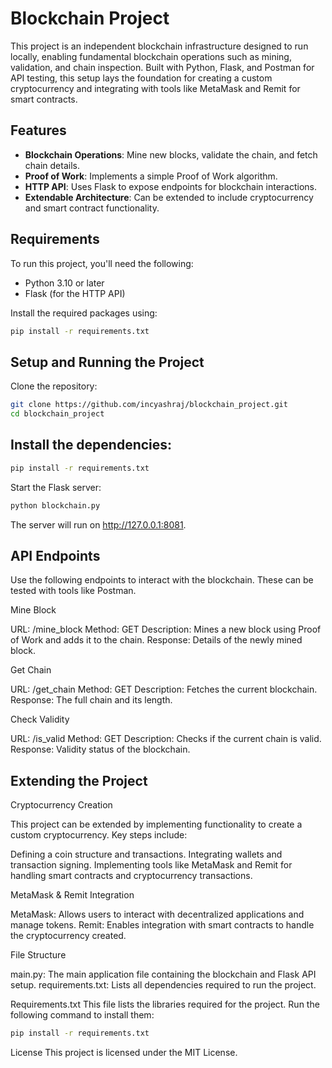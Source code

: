 # Blockchain Project

This project is an independent blockchain infrastructure designed to run locally, enabling fundamental blockchain operations such as mining, validation, and chain inspection. 
Built with Python, Flask, and Postman for API testing, this setup lays the foundation for creating a custom cryptocurrency and integrating with tools like MetaMask and Remit for smart contracts.

## Features
- **Blockchain Operations**: Mine new blocks, validate the chain, and fetch chain details.
- **Proof of Work**: Implements a simple Proof of Work algorithm.
- **HTTP API**: Uses Flask to expose endpoints for blockchain interactions.
- **Extendable Architecture**: Can be extended to include cryptocurrency and smart contract functionality.

## Requirements

To run this project, you'll need the following:
- Python 3.10 or later
- Flask (for the HTTP API)

Install the required packages using:
```bash
pip install -r requirements.txt
```

## Setup and Running the Project
Clone the repository:

```bash
git clone https://github.com/incyashraj/blockchain_project.git
cd blockchain_project
```
## Install the dependencies:

```bash
pip install -r requirements.txt
```

Start the Flask server:

```bash
python blockchain.py
```
The server will run on http://127.0.0.1:8081.

## API Endpoints
Use the following endpoints to interact with the blockchain. These can be tested with tools like Postman.

Mine Block

URL: /mine_block
Method: GET
Description: Mines a new block using Proof of Work and adds it to the chain.
Response: Details of the newly mined block.

Get Chain

URL: /get_chain
Method: GET
Description: Fetches the current blockchain.
Response: The full chain and its length.

Check Validity

URL: /is_valid
Method: GET
Description: Checks if the current chain is valid.
Response: Validity status of the blockchain.

## Extending the Project

Cryptocurrency Creation

This project can be extended by implementing functionality to create a custom cryptocurrency. Key steps include:

Defining a coin structure and transactions.
Integrating wallets and transaction signing.
Implementing tools like MetaMask and Remit for handling smart contracts and cryptocurrency transactions.


MetaMask & Remit Integration

MetaMask: Allows users to interact with decentralized applications and manage tokens.
Remit: Enables integration with smart contracts to handle the cryptocurrency created.


File Structure

main.py: The main application file containing the blockchain and Flask API setup.
requirements.txt: Lists all dependencies required to run the project.

Requirements.txt
This file lists the libraries required for the project. Run the following command to install them:

```bash
pip install -r requirements.txt
```
License
This project is licensed under the MIT License.
